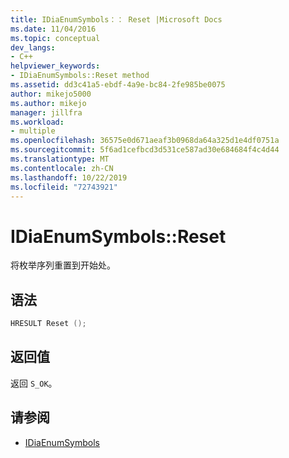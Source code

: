 ```yaml
---
title: IDiaEnumSymbols：： Reset |Microsoft Docs
ms.date: 11/04/2016
ms.topic: conceptual
dev_langs:
- C++
helpviewer_keywords:
- IDiaEnumSymbols::Reset method
ms.assetid: dd3c41a5-ebdf-4a9e-bc84-2fe985be0075
author: mikejo5000
ms.author: mikejo
manager: jillfra
ms.workload:
- multiple
ms.openlocfilehash: 36575e0d671aeaf3b0968da64a325d1e4df0751a
ms.sourcegitcommit: 5f6ad1cefbcd3d531ce587ad30e684684f4c4d44
ms.translationtype: MT
ms.contentlocale: zh-CN
ms.lasthandoff: 10/22/2019
ms.locfileid: "72743921"
---
```

# <a name="idiaenumsymbolsreset"></a>IDiaEnumSymbols::Reset
将枚举序列重置到开始处。

## <a name="syntax"></a>语法

```C++
HRESULT Reset ();
```

## <a name="return-value"></a>返回值
 返回 `S_OK`。

## <a name="see-also"></a>请参阅
- [IDiaEnumSymbols](../../debugger/debug-interface-access/idiaenumsymbols.md)